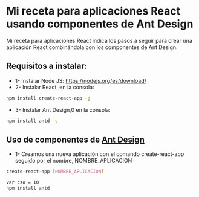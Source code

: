 # Mi receta para aplicaciones React usando componentes de Ant Design 
Mi receta para aplicaciones React indica los pasos a seguir para crear una aplicación React combinándola con los componentes de Ant Design.

## Requisitos a instalar:

+ 1- Instalar Node JS: 
https://nodejs.org/es/download/
+ 2- Instalar React, en la consola: 
```bash
npm install create-react-app -g
```
+ 3- Instalar Ant Design,0 en la consola:

```bash
npm install antd -s
```
## Uso de componentes de [Ant Design](https://ant.design/components/overview/) 


+ 1- Creamos una nueva aplicación con el comando create-react-app seguido por el nombre, NOMBRE_APLICACION 
```bash
create-react-app [NOMBRE_APLICACION]
```


```bash
var cso = 10
npm install antd
```


